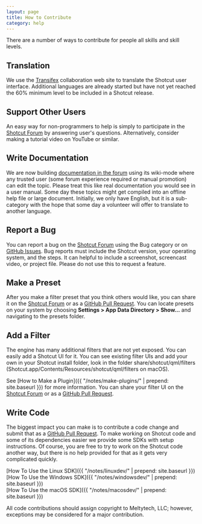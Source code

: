 ```yaml
---
layout: page
title: How to Contribute
category: help
---
```


There are a number of ways to contribute for people all skills and skill levels.

Translation
-----------

We use the
[Transifex](https://www.transifex.com/ddennedy/shotcut/)
collaboration web site to translate the Shotcut user interface.
Additional languages are already started but have not yet reached the
60% minimum level to be included in a Shotcut release.

Support Other Users
-------------------

An easy way for non-programmers to help is simply to participate in the
[Shotcut Forum](https://forum.shotcut.org/) by answering user's questions.
Alternatively, consider making a tutorial video on YouTube or similar.

Write Documentation
-------------------

We are now building [documentation in the
forum](https://forum.shotcut.org/c/docs/docs-english) using its wiki-mode where
any trusted user (some forum experience required or manual promotion) can edit
the topic. Please treat this like real documentation you would see in a user
manual. Some day these topics might get compiled into an offline help file or
large document. Initially, we only have English, but it is a sub-category with
the hope that some day a volunteer will offer to translate to another language.

Report a Bug
------------

You can report a bug on the [Shotcut Forum](https://forum.shotcut.org/) using
the Bug category or on [GitHub Issues](https://github.com/mltframework/shotcut/issues/). Bug reports must include the Shotcut version, your operating system,
and the steps. It can helpful to include a screenshot, screencast video, or
project file. Please do not use this to request a feature.

Make a Preset
-------------

After you make a filter preset that you think others would like,
you can share it on the
[Shotcut Forum](https://forum.shotcut.org/) or as a
[GitHub Pull Request](https://github.com/mltframework/shotcut/pulls).
You can locate presets on your system by choosing **Settings > App Data
Directory > Show...** and navigating to the presets folder.

Add a Filter
------------

The engine has many additional filters that are not yet exposed. You can easily
add a Shotcut UI for it.
You can see existing filter UIs and add your own in your Shotcut install folder, look in the folder
share/shotcut/qml/filters
(Shotcut.app/Contents/Resources/shotcut/qml/filters on macOS).

See [How to Make a Plugin]({{ "/notes/make-plugins/" | prepend: site.baseurl }})
for more information. You can share your filter UI on the
[Shotcut Forum](https://forum.shotcut.org/) or as a [GitHub Pull
Request](https://github.com/mltframework/shotcut/pulls).

Write Code
----------

The biggest impact you can make is to contribute a code change and submit that
as a [GitHub Pull Request](https://github.com/mltframework/shotcut/pulls).
To make working on Shotcut code and some of its dependencies easier we provide
some SDKs with setup instructions. Of course, you are free to try to work on
the Shotcut code another way, but there is no help provided for that as it gets
very complicated quickly.

[How To Use the Linux SDK]({{ "/notes/linuxdev/" | prepend: site.baseurl }})  
[How To Use the Windows SDK]({{ "/notes/windowsdev/" | prepend: site.baseurl }})  
[How To Use the macOS SDK]({{ "/notes/macosdev/" | prepend: site.baseurl }})

All code contributions should assign copyright to Meltytech, LLC; however,
exceptions may be considered for a major contribution.
